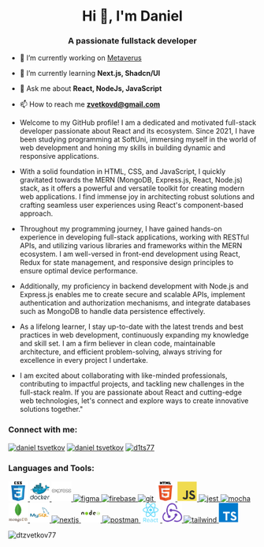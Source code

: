 <h1 align="center">Hi 👋, I'm Daniel</h1>
<h3 align="center">A passionate fullstack developer</h3>

- 🔭 I’m currently working on [Metaverus]([https://github.com/dtzvetkov77/car-hub](https://github.com/dtzvetkov77/metaversus))

- 🌱 I’m currently learning **Next.js, Shadcn/UI**

- 💬 Ask me about **React, NodeJs, JavaScript**

- 📫 How to reach me **zvetkovd@gmail.com**

- Welcome to my GitHub profile! I am a dedicated and motivated full-stack developer passionate about React and its ecosystem. Since 2021, I have been studying programming at SoftUni, immersing myself in the world of web development and honing my skills in building dynamic and responsive applications.

- With a solid foundation in HTML, CSS, and JavaScript, I quickly gravitated towards the MERN (MongoDB, Express.js, React, Node.js) stack, as it offers a powerful and versatile toolkit for creating modern web applications. I find immense joy in architecting robust solutions and crafting seamless user experiences using React's component-based approach.
  
- Throughout my programming journey, I have gained hands-on experience in developing full-stack applications, working with RESTful APIs, and utilizing various libraries and frameworks within the MERN ecosystem. I am well-versed in front-end development using React, Redux for state management, and responsive design principles to ensure optimal device performance.
  
- Additionally, my proficiency in backend development with Node.js and Express.js enables me to create secure and scalable APIs, implement authentication and authorization mechanisms, and integrate databases such as MongoDB to handle data persistence effectively.
  
- As a lifelong learner, I stay up-to-date with the latest trends and best practices in web development, continuously expanding my knowledge and skill set. I am a firm believer in clean code, maintainable architecture, and efficient problem-solving, always striving for excellence in every project I undertake.
  
- I am excited about collaborating with like-minded professionals, contributing to impactful projects, and tackling new challenges in the full-stack realm. If you are passionate about React and cutting-edge web technologies, let's connect and explore ways to create innovative solutions together."


<h3 align="left">Connect with me:</h3>
<p align="left">
<a href="https://linkedin.com/in/daniel tsvetkov" target="blank"><img align="center" src="https://raw.githubusercontent.com/rahuldkjain/github-profile-readme-generator/master/src/images/icons/Social/linked-in-alt.svg" alt="daniel tsvetkov" height="30" width="40" /></a>
<a href="https://fb.com/daniel tsvetkov" target="blank"><img align="center" src="https://raw.githubusercontent.com/rahuldkjain/github-profile-readme-generator/master/src/images/icons/Social/facebook.svg" alt="daniel tsvetkov" height="30" width="40" /></a>
<a href="https://instagram.com/d1ts77" target="blank"><img align="center" src="https://raw.githubusercontent.com/rahuldkjain/github-profile-readme-generator/master/src/images/icons/Social/instagram.svg" alt="d1ts77" height="30" width="40" /></a>
</p>

<h3 align="left">Languages and Tools:</h3>
<p align="left"> <a href="https://www.w3schools.com/css/" target="_blank" rel="noreferrer"> <img src="https://raw.githubusercontent.com/devicons/devicon/master/icons/css3/css3-original-wordmark.svg" alt="css3" width="40" height="40"/> </a> <a href="https://www.docker.com/" target="_blank" rel="noreferrer"> <img src="https://raw.githubusercontent.com/devicons/devicon/master/icons/docker/docker-original-wordmark.svg" alt="docker" width="40" height="40"/> </a> <a href="https://expressjs.com" target="_blank" rel="noreferrer"> <img src="https://raw.githubusercontent.com/devicons/devicon/master/icons/express/express-original-wordmark.svg" alt="express" width="40" height="40"/> </a> <a href="https://www.figma.com/" target="_blank" rel="noreferrer"> <img src="https://www.vectorlogo.zone/logos/figma/figma-icon.svg" alt="figma" width="40" height="40"/> </a> <a href="https://firebase.google.com/" target="_blank" rel="noreferrer"> <img src="https://www.vectorlogo.zone/logos/firebase/firebase-icon.svg" alt="firebase" width="40" height="40"/> </a> <a href="https://git-scm.com/" target="_blank" rel="noreferrer"> <img src="https://www.vectorlogo.zone/logos/git-scm/git-scm-icon.svg" alt="git" width="40" height="40"/> </a> <a href="https://www.w3.org/html/" target="_blank" rel="noreferrer"> <img src="https://raw.githubusercontent.com/devicons/devicon/master/icons/html5/html5-original-wordmark.svg" alt="html5" width="40" height="40"/> </a> <a href="https://developer.mozilla.org/en-US/docs/Web/JavaScript" target="_blank" rel="noreferrer"> <img src="https://raw.githubusercontent.com/devicons/devicon/master/icons/javascript/javascript-original.svg" alt="javascript" width="40" height="40"/> </a> <a href="https://jestjs.io" target="_blank" rel="noreferrer"> <img src="https://www.vectorlogo.zone/logos/jestjsio/jestjsio-icon.svg" alt="jest" width="40" height="40"/> </a> <a href="https://mochajs.org" target="_blank" rel="noreferrer"> <img src="https://www.vectorlogo.zone/logos/mochajs/mochajs-icon.svg" alt="mocha" width="40" height="40"/> </a> <a href="https://www.mongodb.com/" target="_blank" rel="noreferrer"> <img src="https://raw.githubusercontent.com/devicons/devicon/master/icons/mongodb/mongodb-original-wordmark.svg" alt="mongodb" width="40" height="40"/> </a> <a href="https://www.mysql.com/" target="_blank" rel="noreferrer"> <img src="https://raw.githubusercontent.com/devicons/devicon/master/icons/mysql/mysql-original-wordmark.svg" alt="mysql" width="40" height="40"/> </a> <a href="https://nextjs.org/" target="_blank" rel="noreferrer"> <img src="https://cdn.worldvectorlogo.com/logos/nextjs-2.svg" alt="nextjs" width="40" height="40"/> </a> <a href="https://nodejs.org" target="_blank" rel="noreferrer"> <img src="https://raw.githubusercontent.com/devicons/devicon/master/icons/nodejs/nodejs-original-wordmark.svg" alt="nodejs" width="40" height="40"/> </a> <a href="https://postman.com" target="_blank" rel="noreferrer"> <img src="https://www.vectorlogo.zone/logos/getpostman/getpostman-icon.svg" alt="postman" width="40" height="40"/> </a> <a href="https://reactjs.org/" target="_blank" rel="noreferrer"> <img src="https://raw.githubusercontent.com/devicons/devicon/master/icons/react/react-original-wordmark.svg" alt="react" width="40" height="40"/> </a> <a href="https://redux.js.org" target="_blank" rel="noreferrer"> <img src="https://raw.githubusercontent.com/devicons/devicon/master/icons/redux/redux-original.svg" alt="redux" width="40" height="40"/> </a> <a href="https://tailwindcss.com/" target="_blank" rel="noreferrer"> <img src="https://www.vectorlogo.zone/logos/tailwindcss/tailwindcss-icon.svg" alt="tailwind" width="40" height="40"/> </a> <a href="https://www.typescriptlang.org/" target="_blank" rel="noreferrer"> <img src="https://raw.githubusercontent.com/devicons/devicon/master/icons/typescript/typescript-original.svg" alt="typescript" width="40" height="40"/> </a> </p>

<div> 
<p><img align="left" src="https://github-readme-stats.vercel.app/api/top-langs?username=dtzvetkov77&show_icons=true&theme=dark&locale=en&layout=compact" alt="dtzvetkov77" /></p>
</div>

